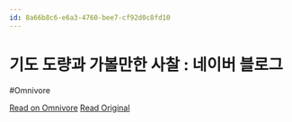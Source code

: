 ```yaml
---
id: 8a66b8c6-e6a3-4760-bee7-cf92d0c8fd10
---
```


# 기도 도량과 가볼만한 사찰 : 네이버 블로그
#Omnivore

[Read on Omnivore](https://omnivore.app/me/https-m-blog-naver-com-post-view-naver-blog-id-zhuzak-log-no-130-18f11c63016)
[Read Original](https://m.blog.naver.com/PostView.naver?blogId=zhuzak&logNo=130168928003&noTrackingCode=true&proxyReferer=)

